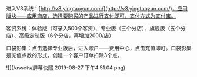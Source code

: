 进入V3系统：[http://v3.yingtaoyun.com/](http://v3.yingtaoyun.com/)，应用版块——应用商店，选择要购买的产品进行支付即可，支付方式为支付宝。

客资系统：体验版（可录入500个客资）、专业版（三个分店）、旗舰版（五个分店）、高级定制版（6个分店，再增加2000/店）

口袋影集：点击选择专业版后，进入账户——费用中心，点击充值即可。口袋影集是充值点数的形式，创建一个客户订单扣除3个点。

![](/assets/屏幕快照 2019-08-27 下午4.51.04.png)

